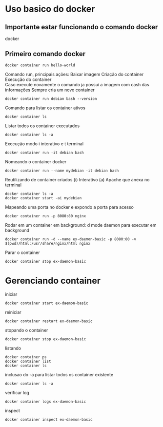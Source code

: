 # Uso basico do docker

## Importante estar funcionando o comando docker
docker

## Primeiro comando docker
```shell
docker container run hello-world
```
Comando run, principais ações: 
    Baixar imagem
    Criação do container
    Execução do container  
    Caso execute novamente o comando ja possui a imagem com cash das informações
    Sempre cria um novo container

```shell
docker container run debian bash --version
```
Comando para listar os container ativos
```shell
docker container ls
```

Listar todos os container executados
```shell
docker container ls -a
```

Execução modo i interativo e t terminal
```shell
docker container run -it debian bash
```

Nomeando o container docker
```shell
docker container run --name mydebian -it debian bash 
```
Reutilizando de container criados 
    (i) Interativo 
    (a) Apache que anexa no terminal

```shell
docker container ls -a
docker container start -ai mydebian
```
Mapeando uma porta no docker e expondo a porta para acesso
```shell
docker container run -p 8080:80 nginx
```
Rodar em um container em background:
    d mode daemon para executar em background
```shell
docker container run -d --name ex-daemon-basic -p 8080:80 -v $(pwd)/html:/usr/share/nginx/html nginx
```
Parar o container
```shell
docker container stop ex-daemon-basic
```
# Gerenciando container

iniciar
```shell
docker container start ex-daemon-basic
```
reiniciar
```shell
docker container restart ex-daemon-basic
```
stopando o container
```shell
docker container stop ex-daemon-basic
```
listando 
```shell
docker container ps
docker container list
docker container ls
```
inclusao do -a para listar todos os container existente
```shell
docker container ls -a
```

verificar log
```shell
docker container logs ex-daemon-basic
```

inspect
```shell
docker container inspect ex-daemon-basic
```
